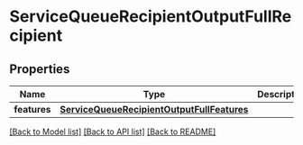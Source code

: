 # ServiceQueueRecipientOutputFullRecipient

## Properties
Name | Type | Description | Notes
------------ | ------------- | ------------- | -------------
**features** | [**ServiceQueueRecipientOutputFullFeatures**](ServiceQueueRecipientOutputFullFeatures.md) |  | [optional] 

[[Back to Model list]](../README.md#documentation-for-models) [[Back to API list]](../README.md#documentation-for-api-endpoints) [[Back to README]](../README.md)


